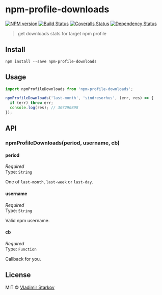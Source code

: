 # npm-profile-downloads

[![NPM version][npm-image]][npm-url]
[![Build Status][travis-image]][travis-url]
[![Coveralls Status][coveralls-image]][coveralls-url]
[![Dependency Status][depstat-image]][depstat-url]

> get downloads stats for target npm profile

## Install

    npm install --save npm-profile-downloads

## Usage

```js
import npmProfileDownloads from 'npm-profile-downloads';

npmProfileDownloads('last-month', 'sindresorhus', (err, res) => {
  if (err) throw err;
  console.log(res); // 307290898
});
```

## API

### npmProfileDownloads(period, username, cb)

#### period

*Required*  
Type: `String`

One of `last-month`, `last-week` or `last-day`.

#### username

*Required*  
Type: `String`

Valid npm username.

#### cb

*Required*  
Type: `Function`

Callback for you.

## License

MIT © [Vladimir Starkov](https://iamstarkov.com)

[npm-url]: https://npmjs.org/package/npm-profile-downloads
[npm-image]: https://img.shields.io/npm/v/npm-profile-downloads.svg?style=flat-square

[travis-url]: https://travis-ci.org/iamstarkov/npm-profile-downloads
[travis-image]: https://img.shields.io/travis/iamstarkov/npm-profile-downloads.svg?style=flat-square

[coveralls-url]: https://coveralls.io/r/iamstarkov/npm-profile-downloads
[coveralls-image]: https://img.shields.io/coveralls/iamstarkov/npm-profile-downloads.svg?style=flat-square

[depstat-url]: https://david-dm.org/iamstarkov/npm-profile-downloads
[depstat-image]: https://david-dm.org/iamstarkov/npm-profile-downloads.svg?style=flat-square
